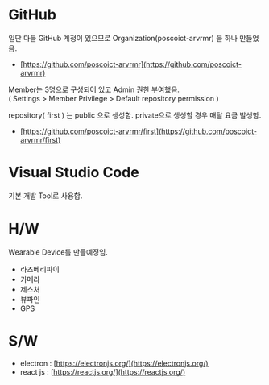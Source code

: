 # GitHub

일단 다들 GitHub 계정이 있으므로 Organization(poscoict-arvrmr) 을 하나 만들었음.

 - [https://github.com/poscoict-arvrmr](https://github.com/poscoict-arvrmr) 

 Member는 3명으로 구성되어 있고 Admin 권한 부여했음.  
 ( Settings > Member Privilege > Default repository permission ) 

 repository( first ) 는 public 으로 생성함. private으로 생성할 경우 매달 요금 발생함. 

 - [https://github.com/poscoict-arvrmr/first](https://github.com/poscoict-arvrmr/first)

 # Visual Studio Code

 기본 개발 Tool로 사용함. 

 # H/W

 Wearable Device를 만들예정임. 

 - 라즈베리파이
 - 카메라
 - 제스처
 - 뷰파인
 - GPS

 # S/W

 - electron : [https://electronjs.org/](https://electronjs.org/)
 - react js : [https://reactjs.org/](https://reactjs.org/)
 
